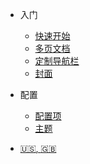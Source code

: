 * 入门
  * [快速开始](zh-cn/quickstart.md)  
  * [多页文档](zh-cn/more-pages.md)
  * [定制导航栏](zh-cn/custom-navbar.md)
  * [封面](zh-cn/cover.md)



* 配置
  * [配置项](zh-cn/configuration.md)
  * [主题](zh-cn/themes.md)
* [:us:, :uk:](/)
